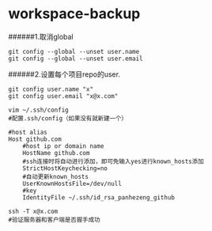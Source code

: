 # workspace-backup

######1.取消global
```
git config --global --unset user.name
git config --global --unset user.email
```

######2.设置每个项目repo的user.
```
git config user.name "x"
git config user.email "x@x.com"
```

```
vim ~/.ssh/config
#配置.ssh/config（如果没有就新建一个）
```

```
#host alias
Host github.com
    #host ip or domain name
    HostName github.com 
    #ssh连接时将自动进行添加，即可免输入yes进行known_hosts添加
    StrictHostKeychecking=no
    #自动更新known_hosts 
    UserKnownHostsFile=/dev/null
    #key 
    IdentityFile ~/.ssh/id_rsa_panhezeng_github

```

```
ssh -T x@x.com
#验证服务器和客户端是否握手成功
```

